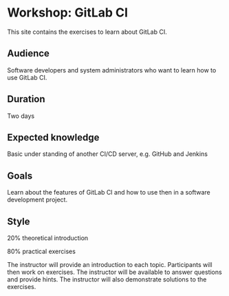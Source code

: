 # Workshop: GitLab CI

This site contains the exercises to learn about GitLab CI.

## Audience

Software developers and system administrators who want to learn how to use GitLab CI.

## Duration

Two days

## Expected knowledge

Basic under standing of another CI/CD server, e.g. GitHub and Jenkins

## Goals

Learn about the features of GitLab CI and how to use then in a software development project.

## Style

20% theoretical introduction

80% practical exercises

The instructor will provide an introduction to each topic. Participants will then work on exercises. The instructor will be available to answer questions and provide hints. The instructor will also demonstrate solutions to the exercises.
